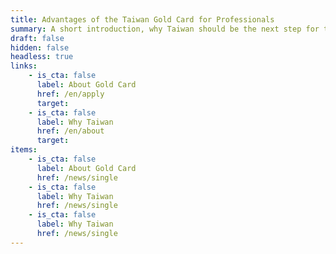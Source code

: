 ```yaml
---
title: Advantages of the Taiwan Gold Card for Professionals
summary: A short introduction, why Taiwan should be the next step for the visitor. A nice catchy copy that is helping the visitor to find out more about this country it’s culture and why Taiwan is the perfect match.
draft: false
hidden: false
headless: true
links:
    - is_cta: false
      label: About Gold Card
      href: /en/apply
      target:
    - is_cta: false
      label: Why Taiwan
      href: /en/about
      target:
items:
    - is_cta: false
      label: About Gold Card
      href: /news/single
    - is_cta: false
      label: Why Taiwan
      href: /news/single
    - is_cta: false
      label: Why Taiwan
      href: /news/single
---
```

